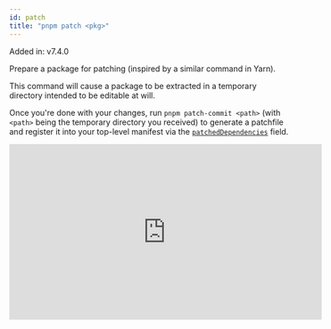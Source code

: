 ```yaml
---
id: patch
title: "pnpm patch <pkg>"
---
```


Added in: v7.4.0

Prepare a package for patching (inspired by a similar command in Yarn).

This command will cause a package to be extracted in a temporary directory intended to be editable at will.

Once you're done with your changes, run `pnpm patch-commit <path>` (with `<path>` being the temporary directory you received) to generate a patchfile and register it into your top-level manifest via the [`patchedDependencies`] field.

[`patchedDependencies`]: ../package_json.md#pnpmpatcheddependencies

<iframe width="560" height="315" src="https://www.youtube-nocookie.com/embed/gtwp38epD6o" title="The pnpm patch command demo" frameborder="0" allow="accelerometer; autoplay; clipboard-write; encrypted-media; gyroscope; picture-in-picture" allowfullscreen></iframe>